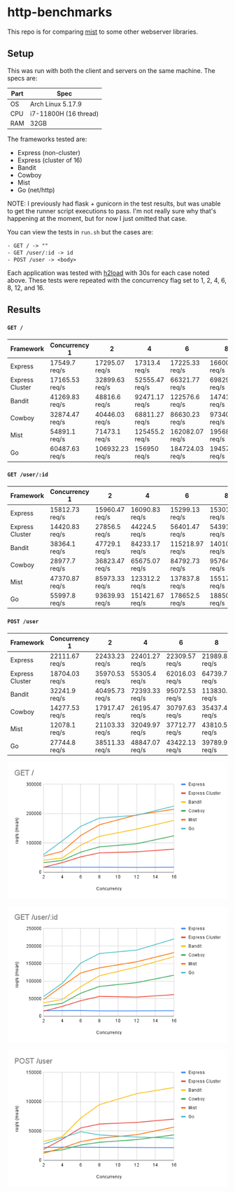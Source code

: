 # http-benchmarks

This repo is for comparing [mist](https://github.com/rawhat/mist) to some other webserver libraries.

## Setup

This was run with both the client and servers on the same machine.  The specs are:

|Part|Spec|
|---|---|
|OS|   Arch Linux 5.17.9|
|CPU|  i7-11800H (16 thread)|
|RAM|  32GB|

The frameworks tested are:
  - Express (non-cluster)
  - Express (cluster of 16)
  - Bandit
  - Cowboy
  - Mist
  - Go (net/http)

NOTE:  I previously had flask + gunicorn in the test results, but was unable
to get the runner script executions to pass.  I'm not really sure why that's
happening at the moment, but for now I just omitted that case.

You can view the tests in `run.sh` but the cases are:

    - GET / -> ""
    - GET /user/:id -> id
    - POST /user -> <body>

Each application was tested with [h2load](https://nghttp2.org/documentation/h2load-howto.html) with 30s for each case noted above.  These tests were repeated with the concurrency flag set to 1, 2, 4, 6, 8, 12, and 16.

## Results

#### `GET /`

|Framework|Concurrency 1|2|4|6|8|12|16
|---|---|---|---|---|---|---|---
|Express|17549.7 req/s|17295.07 req/s|17313.4 req/s|17225.33 req/s|16600.9 req/s|17155.63 req/s|17036.07 req/s
|Express Cluster|17165.53 req/s|32899.63 req/s|52555.47 req/s|66321.77 req/s|69829.2 req/s|79016 req/s|81722.9 req/s
|Bandit|41269.83 req/s|48816.6 req/s|92471.17 req/s|122576.6 req/s|147419.1 req/s|176916.63 req/s|182736.93 req/s
|Cowboy|32874.47 req/s|40446.03 req/s|68811.27 req/s|86630.23 req/s|97340.2 req/s|124425.13 req/s|152099.87 req/s
|Mist|54891.1 req/s|71473.1 req/s|125455.2 req/s|162082.07 req/s|195681.13 req/s|215054.93 req/s|227644.3 req/s
|Go|60487.63 req/s|106932.23 req/s|156950 req/s|184724.03 req/s|194572.5 req/s|225728.97 req/s|256995.6 req/s

#### `GET /user/:id`

|Framework|Concurrency 1|2|4|6|8|12|16
|---|---|---|---|---|---|---|---
|Express|15812.73 req/s|15960.47 req/s|16090.83 req/s|15299.13 req/s|15301.27 req/s|15722.7 req/s|15101.33 req/s
|Express Cluster|14420.83 req/s|27856.5 req/s|44224.5 req/s|56401.47 req/s|54391.03 req/s|61523.63 req/s|64558.33 req/s
|Bandit|38364.1 req/s|47729.1 req/s|84233.17 req/s|115218.97 req/s|140101.8 req/s|169721.87 req/s|175133.5 req/s
|Cowboy|28977.7 req/s|36823.47 req/s|65675.07 req/s|84792.73 req/s|95764.33 req/s|116876.1 req/s|130122.13 req/s
|Mist|47370.87 req/s|85973.33 req/s|123312.2 req/s|137837.8 req/s|155174.2 req/s|181289.77 req/s|193269.7 req/s
|Go|55997.8 req/s|93639.93 req/s|151421.67 req/s|178652.5 req/s|188503.83 req/s|220090.2 req/s|249689.37 req/s

#### `POST /user`

|Framework|Concurrency 1|2|4|6|8|12|16
|---|---|---|---|---|---|---|---
|Express|22111.67 req/s|22433.23 req/s|22401.27 req/s|22309.57 req/s|21989.8 req/s|21713.4 req/s|20879.53 req/s
|Express Cluster|18704.03 req/s|35970.53 req/s|55305.4 req/s|62016.03 req/s|64739.73 req/s|70418.07 req/s|73917.3 req/s
|Bandit|32241.9 req/s|40495.73 req/s|72393.33 req/s|95072.53 req/s|113830.7 req/s|124198.2 req/s|126024.1 req/s
|Cowboy|14277.53 req/s|17917.47 req/s|26195.47 req/s|30797.63 req/s|35437.47 req/s|43443 req/s|49795.6 req/s
|Mist|12078.1 req/s|21103.33 req/s|32049.97 req/s|37712.77 req/s|43810.57 req/s|56624.63 req/s|63406.1 req/s
|Go|27744.8 req/s|38511.33 req/s|48847.07 req/s|43422.13 req/s|39789.93 req/s|37867.4 req/s|36186 req/s

![GET /](/results/GET%20_.png)

![GET /user/:id](/results/GET%20_user_%20id.png)

![POST /user](/results/POST%20_user.png)
